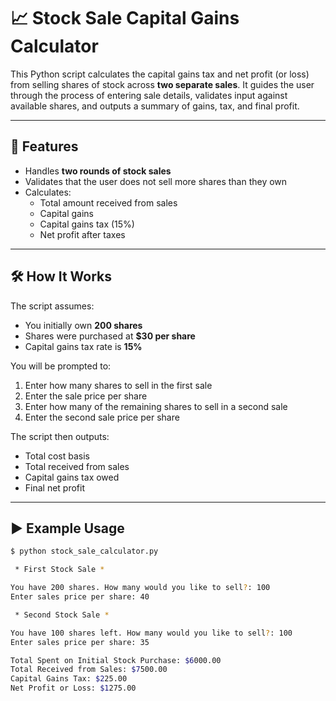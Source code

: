 # 📈 Stock Sale Capital Gains Calculator

This Python script calculates the capital gains tax and net profit (or loss) from selling shares of stock across **two separate sales**. It guides the user through the process of entering sale details, validates input against available shares, and outputs a summary of gains, tax, and final profit.

---

## 🧾 Features

- Handles **two rounds of stock sales**
- Validates that the user does not sell more shares than they own
- Calculates:
  - Total amount received from sales
  - Capital gains
  - Capital gains tax (15%)
  - Net profit after taxes

---

## 🛠 How It Works

The script assumes:
- You initially own **200 shares**
- Shares were purchased at **$30 per share**
- Capital gains tax rate is **15%**

You will be prompted to:
1. Enter how many shares to sell in the first sale
2. Enter the sale price per share
3. Enter how many of the remaining shares to sell in a second sale
4. Enter the second sale price per share

The script then outputs:
- Total cost basis
- Total received from sales
- Capital gains tax owed
- Final net profit

---

## ▶️ Example Usage

```bash
$ python stock_sale_calculator.py

 * First Stock Sale * 

You have 200 shares. How many would you like to sell?: 100
Enter sales price per share: 40

 * Second Stock Sale * 

You have 100 shares left. How many would you like to sell?: 100
Enter sales price per share: 35

Total Spent on Initial Stock Purchase: $6000.00  
Total Received from Sales: $7500.00  
Capital Gains Tax: $225.00  
Net Profit or Loss: $1275.00


